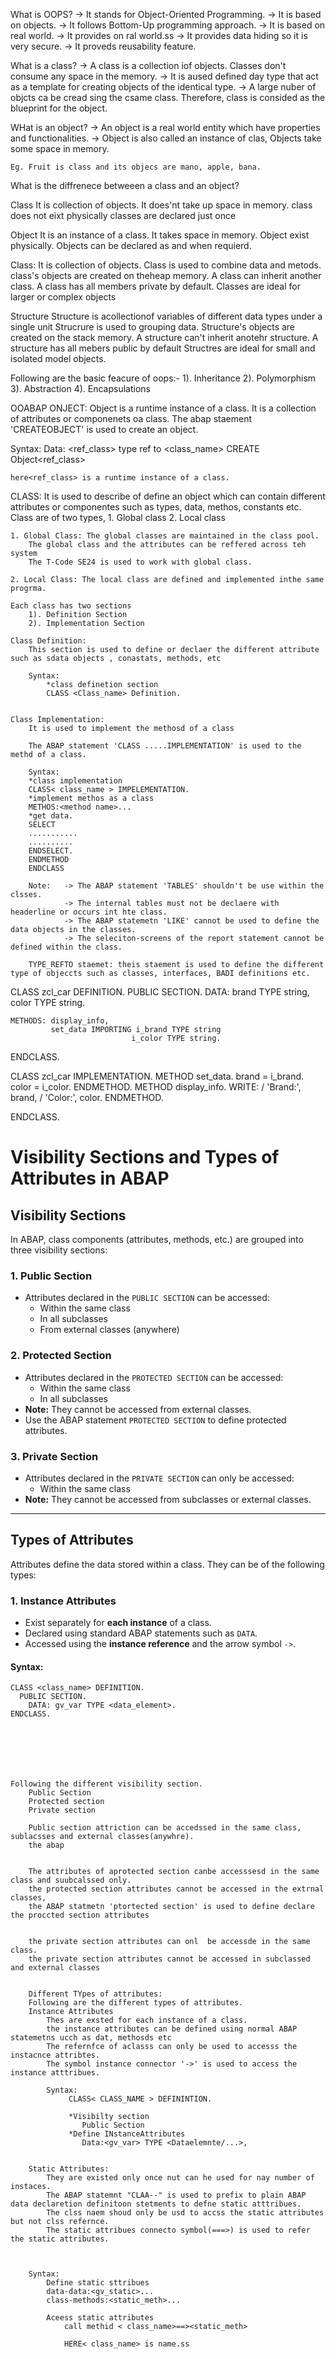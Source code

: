 What is OOPS?
    -> It stands for Object-Oriented Programming.
    -> It is based on objects.
    -> It follows Bottom-Up programming approach.
    -> It is based on real world.
    -> It provides on ral world.ss
    -> It provides data hiding so it is very secure.
    -> It proveds reusability feature.

What is a class?
   ->  A class is a collection iof objects. Classes don't consume any space in the memory.
   -> It is aused defined day type that act as a template for creating objects of the identical type.
   ->  A large nuber of objcts ca be cread sing the csame class. Therefore, class is consided as the blueprint for the object.

WHat is an object?
    -> An object is a real world entity which have properties and functionalities.
    -> Object is also called an instance of clas, Objects take some space in memory.


    Eg. Fruit is class and its objecs are mano, apple, bana.

What is the diffrenece betweeen a class and an object?

Class
It is collection of objects.
It does'nt take up space in memory.
class does not eixt physically
classes are declared just once


Object
It is an instance of a class.
It takes space in memory.
Object exist physically.
Objects can be declared as and when requierd.



Class:
It is collection of objects.
Class is used to combine data and metods.
class's objects are created on theheap memory.
A class can inherit another class.
A class has all members private by default.
Classes are ideal for larger or complex objects

Structure
Structure is acollectionof variables of different data types under a single unit
Strucrure is used to grouping data.
Structure's objects are created on the stack memory.
A structure can't inherit anotehr structure.
A structure has all mebers public by default
Structres are ideal for small and isolated model objects.


Following are the basic feacure of oops:-
    1). Inheritance
    2). Polymorphism
    3). Abstraction
    4). Encapsulations


OOABAP
ONJECT: Object is a runtime instance of a class.
    It is a collection of attributes or componenets oa class.
    The abap staement 'CREATEOBJECT' is used to create an object.
    
Syntax:
    Data: <ref_class> type ref to <class_name>
    CREATE Object<ref_class>

    here<ref_class> is a runtime instance of a class.

CLASS: It is used to describe of define an object which can contain different attributes or componentes such as types, data, methos, constants etc.
    Class are of two types,
        1. Global class
        2. Local class
    
    1. Global Class: The global classes are maintained in the class pool.
        The global class and the attributes can be reffered across teh system 
        The T-Code SE24 is used to work with global class.

    2. Local Class: The local class are defined and implemented inthe same progrma.

    Each class has two sections
        1). Definition Section
        2). Implementation Section

    Class Definition:
        This section is used to define or declaer the different attribute such as sdata objects , conastats, methods, etc

        Syntax: 
            *class definetion section
            CLASS <Class_name> Definition.


    Class Implementation:
        It is used to implement the methosd of a class

        The ABAP statement 'CLASS .....IMPLEMENTATION' is used to the methd of a class.

        Syntax:
        *class implementation
        CLASS< class_name > IMPELEMENTATION.
        *implement methos as a class
        METHOS:<method name>...
        *get data.
        SELECT
        ...........
        ..........
        ENDSELECT.
        ENDMETHOD
        ENDCLASS

        Note:   -> The ABAP statement 'TABLES' shouldn't be use within the clsses.
                -> The internal tables must not be declaere with headerline or occurs int hte class.
                -> The ABAP statemetn 'LIKE' cannot be used to define the data objects in the classes.
                -> The seleciton-screens of the report statement cannot be defined within the class.

        TYPE_REFTO staemet: theis staement is used to define the different type of objeccts such as classes, interfaces, BADI definitions etc.

        
            


CLASS zcl_car DEFINITION.
  PUBLIC SECTION.
    DATA: brand TYPE string,
          color TYPE string.

    METHODS: display_info,
             set_data IMPORTING i_brand TYPE string
                               i_color TYPE string.
ENDCLASS.



CLASS zcl_car IMPLEMENTATION.
  METHOD set_data.
    brand = i_brand.
    color = i_color.
  ENDMETHOD.
  METHOD display_info.
    WRITE: / 'Brand:', brand,
           / 'Color:', color.
  ENDMETHOD.

ENDCLASS.


# Visibility Sections and Types of Attributes in ABAP

## Visibility Sections

In ABAP, class components (attributes, methods, etc.) are grouped into three visibility sections:

### 1. Public Section
- Attributes declared in the `PUBLIC SECTION` can be accessed:
  - Within the same class
  - In all subclasses
  - From external classes (anywhere)

### 2. Protected Section
- Attributes declared in the `PROTECTED SECTION` can be accessed:
  - Within the same class
  - In all subclasses
- **Note:** They cannot be accessed from external classes.
- Use the ABAP statement `PROTECTED SECTION` to define protected attributes.

### 3. Private Section
- Attributes declared in the `PRIVATE SECTION` can only be accessed:
  - Within the same class
- **Note:** They cannot be accessed from subclasses or external classes.

---

## Types of Attributes

Attributes define the data stored within a class. They can be of the following types:

### 1. Instance Attributes
- Exist separately for **each instance** of a class.
- Declared using standard ABAP statements such as `DATA`.
- Accessed using the **instance reference** and the arrow symbol `->`.

#### Syntax:
```abap
CLASS <class_name> DEFINITION.
  PUBLIC SECTION.
    DATA: gv_var TYPE <data_element>.
ENDCLASS.







Following the different visibility section.
    Public Section
    Protected section
    Private section

    Public section attriction can be accedssed in the same class, sublacsses and external classes(anywhre).
    the abap 


    The attributes of aprotected section canbe accesssesd in the same class and suubcalssed only.
    the protected section attributes cannot be accessed in the extrnal classes,
    the ABAP statmetn 'ptortected section' is used to define declare the proccted section attributes


    the private section attributes can onl  be accessde in the same class.
    the private section attributes cannot be accessed in subclassed and external classes


    Different TYpes of attributes:
    Following are the different types of attributes.
    Instance Attributes
        Thes are exsted for each instance of a class.
        the instance attributes can be defined using normal ABAP statemetns ucch as dat, methosds etc
        The refernfce of aclasss can only be used to accesss the instacnce attribtes.
        The symbol instance connector '->' is used to access the instance atttribues.

        Syntax:
             CLASS< CLASS_NAME > DEFININTION.

             *Visibilty section
                Public Section
             *Define INstanceAttributes
                Data:<gv_var> TYPE <Dataelemnte/...>,


    Static Attributes: 
        They are existed only once nut can he used for nay number of instaces.
        The ABAP statemnt "CLAA--" is used to prefix to plain ABAP data declaretion definitoon stetments to defne static atttribues.
        The clss naem shoud only be usd to accss the static attributes but not clss refernce.
        The static attribues connecto symbol(===>) is used to refer the static attributes.

    

    Syntax:
        Define static sttribues
        data-data:<gv_static>...
        class-methods:<static_meth>...

        Aceess static attributes
            call methid < class_name>==><static_meth>

            HERE< class_name> is name.ss    